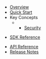 * [Overview](/content/product_overview)
* [Quick Start](/content/quick_start)
* Key Concepts
  * - [Security](/content/concepts/security)
<!-- sdk_open -->
* [SDK Reference](/content/sdk_reference)
<!-- sdk_close -->
* [API Reference](/content/api)
* [Release Notes](/content/release_notes)

